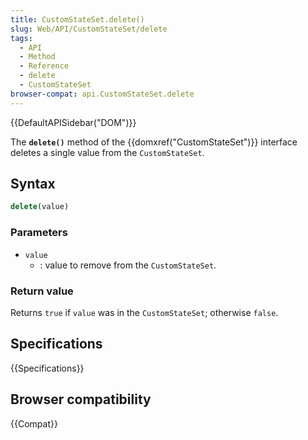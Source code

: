 ```yaml
---
title: CustomStateSet.delete()
slug: Web/API/CustomStateSet/delete
tags:
  - API
  - Method
  - Reference
  - delete
  - CustomStateSet
browser-compat: api.CustomStateSet.delete
---
```

{{DefaultAPISidebar("DOM")}}

The **`delete()`** method of the {{domxref("CustomStateSet")}} interface deletes a single value from the `CustomStateSet`.

## Syntax

```js
delete(value)
```

### Parameters

- `value`
  - : value to remove from the `CustomStateSet`.

### Return value

Returns `true` if `value` was in the `CustomStateSet`; otherwise `false`.

## Specifications

{{Specifications}}

## Browser compatibility

{{Compat}}

